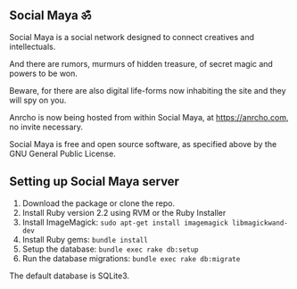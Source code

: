 ## Social Maya ॐ

Social Maya is a social network designed to connect creatives and intellectuals.

And there are rumors, murmurs of hidden treasure, of secret magic and powers to be won.

Beware, for there are also digital life-forms now inhabiting the site and they will spy on you.

Anrcho is now being hosted from within Social Maya, at https://anrcho.com, no invite necessary.

Social Maya is free and open source software, as specified above by the GNU General Public License.

## Setting up Social Maya server

1. Download the package or clone the repo.
2. Install Ruby version 2.2 using RVM or the Ruby Installer
3. Install ImageMagick: `sudo apt-get install imagemagick libmagickwand-dev`
4. Install Ruby gems: `bundle install`
5. Setup the database: `bundle exec rake db:setup`
6. Run the database migrations: `bundle exec rake db:migrate`

The default database is SQLite3.
